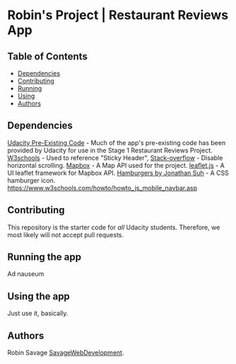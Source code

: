 # Robin's Project | Restaurant Reviews App

## Table of Contents

* [Dependencies](#Dependencies)
* [Contributing](#Contributing)
* [Running](#Running)
* [Using](#Using)
* [Authors](#Authors)

## Dependencies

[Udacity Pre-Existing Code](https://github.com/udacity/mws-restaurant-stage-1) - Much of the app's pre-existing code has been provided by Udacity for use in the Stage 1 Restaurant Reviews Project.
[W3schools](https://www.w3schools.com/) - Used to reference "Sticky Header",
[Stack-overflow](https://stackoverflow.com/questions/17756649/disable-the-horizontal-scroll) - Disable horizontal scrolling.
[Mapbox](https://www.mapbox.com/) - A Map API used for the project.
[leaflet.js](https://leafletjs.com/) - A UI leaflet framework for Mapbox API.
[Hamburgers by Jonathan Suh](https://jonsuh.com/hamburgers/) - A CSS hamburger icon.
https://www.w3schools.com/howto/howto_js_mobile_navbar.asp
## Contributing

This repository is the starter code for _all_ Udacity students. Therefore, we most likely will not accept pull requests.

## Running the app

Ad nauseum

## Using the app

Just use it, basically.

## Authors

Robin Savage [SavageWebDevelopment](https://github.com/savagewebdev).
